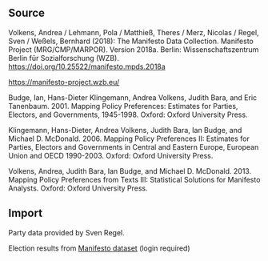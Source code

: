 ## Source

Volkens, Andrea / Lehmann, Pola / Matthieß, Theres / Merz, Nicolas / Regel, Sven / Weßels, Bernhard (2018): The Manifesto Data Collection. Manifesto Project (MRG/CMP/MARPOR). Version 2018a. Berlin: Wissenschaftszentrum Berlin für Sozialforschung (WZB). https://doi.org/10.25522/manifesto.mpds.2018a

https://manifesto-project.wzb.eu/

Budge, Ian, Hans-Dieter Klingemann, Andrea Volkens, Judith Bara, and Eric Tanenbaum. 2001. Mapping Policy Preferences: Estimates for Parties, Electors, and Governments, 1945-1998. Oxford: Oxford University Press.

Klingemann, Hans-Dieter, Andrea Volkens, Judith Bara, Ian Budge, and Michael D. McDonald. 2006. Mapping Policy Preferences II: Estimates for Parties, Electors and Governments in Central and Eastern Europe, European Union and OECD 1990-2003. Oxford: Oxford University Press.

Volkens, Andrea, Judith Bara, Ian Budge, and Michael D. McDonald. 2013. Mapping Policy Preferences from Texts III: Statistical Solutions for Manifesto Analysts. Oxford: Oxford University Press.

## Import

Party data provided by Sven Regel.

Election results from [Manifesto dataset](https://manifesto-project.wzb.eu/datasets) (login required)
